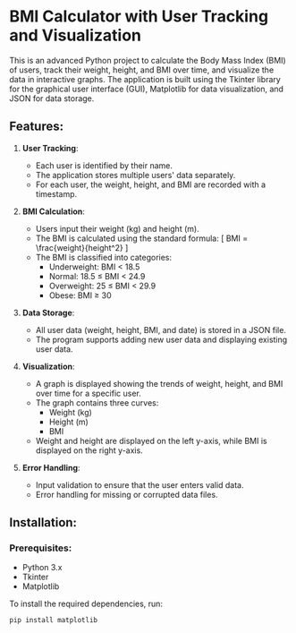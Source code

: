 # BMI Calculator with User Tracking and Visualization

This is an advanced Python project to calculate the Body Mass Index (BMI) of users, track their weight, height, and BMI over time, and visualize the data in interactive graphs. The application is built using the Tkinter library for the graphical user interface (GUI), Matplotlib for data visualization, and JSON for data storage.

## Features:
1. **User Tracking**:
   - Each user is identified by their name.
   - The application stores multiple users' data separately.
   - For each user, the weight, height, and BMI are recorded with a timestamp.

2. **BMI Calculation**:
   - Users input their weight (kg) and height (m).
   - The BMI is calculated using the standard formula:
     \[
     BMI = \frac{weight}{height^2}
     \]
   - The BMI is classified into categories:
     - Underweight: BMI < 18.5
     - Normal: 18.5 ≤ BMI < 24.9
     - Overweight: 25 ≤ BMI < 29.9
     - Obese: BMI ≥ 30

3. **Data Storage**:
   - All user data (weight, height, BMI, and date) is stored in a JSON file.
   - The program supports adding new user data and displaying existing user data.

4. **Visualization**:
   - A graph is displayed showing the trends of weight, height, and BMI over time for a specific user.
   - The graph contains three curves:
     - Weight (kg)
     - Height (m)
     - BMI
   - Weight and height are displayed on the left y-axis, while BMI is displayed on the right y-axis.

5. **Error Handling**:
   - Input validation to ensure that the user enters valid data.
   - Error handling for missing or corrupted data files.

## Installation:

### Prerequisites:
- Python 3.x
- Tkinter
- Matplotlib

To install the required dependencies, run:

```bash
pip install matplotlib

